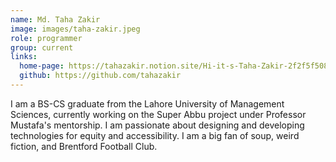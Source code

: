 ```yaml
---
name: Md. Taha Zakir
image: images/taha-zakir.jpeg
role: programmer
group: current
links:
  home-page: https://tahazakir.notion.site/Hi-it-s-Taha-Zakir-2f2f5f5088f04d75804584248370d731?pvs=4
  github: https://github.com/tahazakir
---
```


 I am a BS-CS graduate from the Lahore University of Management Sciences, currently working on the Super Abbu project under Professor Mustafa's mentorship. I am passionate about designing and developing technologies for equity and accessibility. I am a big fan of soup, weird fiction, and Brentford Football Club.
